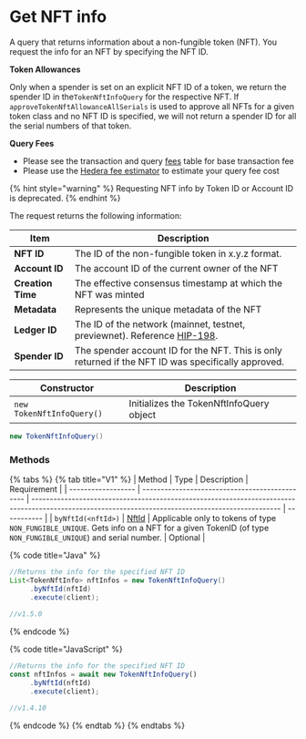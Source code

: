 # Get NFT info

A query that returns information about a non-fungible token (NFT). You request the info for an NFT by specifying the NFT ID.

**Token Allowances**

Only when a spender is set on an explicit NFT ID of a token, we return the spender ID in the`TokenNftInfoQuery` for the respective NFT. If `approveTokenNftAllowanceAllSerials` is used to approve all NFTs for a given token class and no NFT ID is specified, we will not return a spender ID for all the serial numbers of that token.

**Query Fees**

* Please see the transaction and query [fees](../../../../networks/mainnet/fees/#transaction-and-query-fees) table for base transaction fee
* Please use the [Hedera fee estimator](https://hedera.com/fees) to estimate your query fee cost

{% hint style="warning" %}
Requesting NFT info by Token ID or Account ID is deprecated.
{% endhint %}

The request returns the following information:

| Item              | Description                                                                                                     |
| ----------------- | --------------------------------------------------------------------------------------------------------------- |
| **NFT ID**        | The ID of the non-fungible token in x.y.z format.                                                               |
| **Account ID**    | The account ID of the current owner of the NFT                                                                  |
| **Creation Time** | The effective consensus timestamp at which the NFT was minted                                                   |
| **Metadata**      | Represents the unique metadata of the NFT                                                                       |
| **Ledger ID**     | The ID of the network (mainnet, testnet, previewnet). Reference [HIP-198](https://hips.hedera.com/hip/hip-198). |
| **Spender ID**    | The spender account ID for the NFT. This is only returned if the NFT ID was specifically approved.              |

| Constructor               | Description                              |
| ------------------------- | ---------------------------------------- |
| `new TokenNftInfoQuery()` | Initializes the TokenNftInfoQuery object |

```java
new TokenNftInfoQuery()
```

### Methods

{% tabs %}
{% tab title="V1" %}
| Method             | Type                                           | Description                                                                                                                                        | Requirement |
| ------------------ | ---------------------------------------------- | -------------------------------------------------------------------------------------------------------------------------------------------------- | ----------- |
| `byNftId(<nftId>)` | [NftId](../../../sdks/token-service/nft-id.md) | Applicable only to tokens of type `NON_FUNGIBLE_UNIQUE`. Gets info on a NFT for a given TokenID (of type `NON_FUNGIBLE_UNIQUE`) and serial number. | Optional    |

{% code title="Java" %}
```java
//Returns the info for the specified NFT ID
List<TokenNftInfo> nftInfos = new TokenNftInfoQuery()
     .byNftId(nftId)
     .execute(client);
     
//v1.5.0
```
{% endcode %}

{% code title="JavaScript" %}
```javascript
//Returns the info for the specified NFT ID
const nftInfos = await new TokenNftInfoQuery()
     .byNftId(nftId)
     .execute(client);

//v1.4.10
```
{% endcode %}
{% endtab %}
{% endtabs %}
